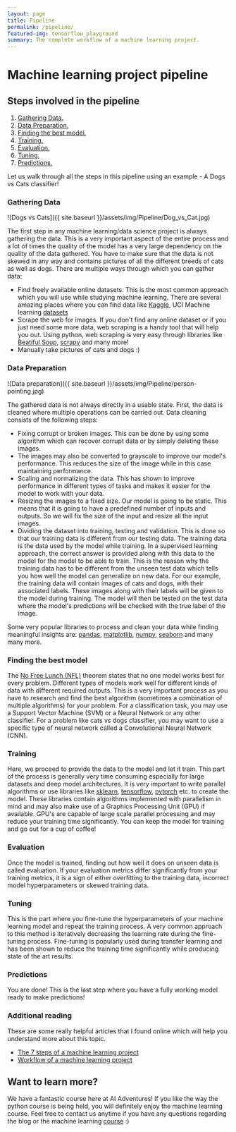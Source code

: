 ```yaml
---
layout: page
title: Pipeline
permalink: /pipeline/
featured-img: tensorflow_playground
summary: The complete workflow of a machine learning project.
---
```


# Machine learning project pipeline
## Steps involved in the pipeline
1. [Gathering Data.](#gathering-data)
2. [Data Preparation.](#data-preparation)
3. [Finding the best model.](#finding-the-best-model)
4. [Training.](#training)
5. [Evaluation.](#evaluation)
6. [Tuning.](#tuning)
7. [Predictions.](#predictions)

Let us walk through all the steps in this pipeline using an example - A Dogs vs Cats classifier!

### Gathering Data

![Dogs vs Cats]({{ site.baseurl }}/assets/img/Pipeline/Dog_vs_Cat.jpg)

The first step in any machine learning/data science project is always gathering the data. This is a very important aspect of the entire process and a lot of times the quality of the model has a very large dependency on the quality of the data gathered. You have to make sure that the data is not skewed in any way and contains pictures of all the different breeds of cats as well as dogs. There are multiple ways through which you can gather data:
- Find freely available online datasets. This is the most common approach which you will use while studying machine learning. There are several amazing places where you can find data like [Kaggle](https://www.kaggle.com/), UCI Machine learning [datasets](https://archive.ics.uci.edu/ml/datasets.php)
- Scrape the web for images. If you don't find any online dataset or if you just need some more data, web scraping is a handy tool that will help you out. Using python, web scraping is very easy through libraries like [Beatiful Soup](https://www.crummy.com/software/BeautifulSoup/), [scrapy](https://scrapy.org/) and many more!
- Manually take pictures of cats and dogs :)

### Data Preparation
![Data preparation]({{ site.baseurl }}/assets/img/Pipeline/person-pointing.jpg)

The gathered data is not always directly in a usable state. First, the data is cleaned where multiple operations can be carried out. Data cleaning consists of the following steps:
- Fixing corrupt or broken images. This can be done by using some algorithm which can recover corrupt data or by simply deleting these images. 
- The images may also be converted to grayscale to improve our model's performance. This reduces the size of the image while in this case maintaining performance. 
- Scaling and normalizing the data. This has shown to improve performance in different types of tasks and makes it easier for the model to work with your data. 
- Resizing the images to a fixed size. Our model is going to be static. This means that it is going to have a predefined number of inputs and outputs. So we will fix the size of the input and resize all the input images. 
- Dividing the dataset into training, testing and validation. This is done so that our training data is different from our testing data. The training data is the data used by the model while training. In a supervised learning approach, the correct answer is provided along with this data to the model for the model to be able to train. This is the reason why the training data has to be different from the unseen test data which tells you how well the model can generalize on new data. For our example, the training data will contain images of cats and dogs, with their associated labels. These images along with their labels will be given to the model during training. The model will then be tested on the test data where the model's predictions will be checked with the true label of the image.

Some very popular libraries to process and clean your data while finding meaningful insights are: [pandas](https://pandas.pydata.org/), [matplotlib](https://matplotlib.org/), [numpy](https://numpy.org/), [seaborn](https://seaborn.pydata.org/) and many many more.

### Finding the best model

The [No Free Lunch (NFL)](https://en.wikipedia.org/wiki/No_free_lunch_in_search_and_optimization) theorem states that no one model works best for every problem. Different types of models work well for different kinds of data with different required outputs. This is a very important process as you have to research and find the best algorithm (sometimes a combination of multiple algorithms) for your problem. For a classification task, you may use a Support Vector Machine (SVM) or a Neural Network or any other classifier. For a problem like cats vs dogs classifier, you may want to use a specific type of neural network called a Convolutional Neural Network (CNN).

### Training

Here, we proceed to provide the data to the model and let it train. This part of the process is generally very time consuming especially for large datasets and deep model architectures. It is very important to write parallel algorithms or use libraries like [sklearn](https://scikit-learn.org/stable/), [tensorflow](https://www.tensorflow.org/), [pytorch](https://pytorch.org/) etc. to create the model. These libraries contain algorithms implemented with parallelism in mind and may also make use of a Graphics Processing Unit (GPU) if available. GPU's are capable of large scale parallel processing and may reduce your training time significantly. You can keep the model for training and go out for a cup of coffee!

### Evaluation

Once the model is trained, finding out how well it does on unseen data is called evaluation. If your evaluation metrics differ significantly from your training metrics, it is a sign of either overfitting to the training data, incorrect model hyperparameters or skewed training data. 

### Tuning
This is the part where you fine-tune the hyperparameters of your machine learning model and repeat the training process. A very common approach to this method is iteratively decreasing the learning rate during the fine-tuning process. Fine-tuning is popularly used during transfer learning and has been shown to reduce the training time significantly while producing state of the art results.


### Predictions

You are done! This is the last step where you have a fully working model ready to make predictions!

### Additional reading

These are some really helpful articles that I found online which will help you understand more about this topic. 
- [The 7 steps of a machine learning project](https://towardsdatascience.com/the-7-steps-of-machine-learning-2877d7e5548e)
- [Workflow of a machine learning project](https://towardsdatascience.com/workflow-of-a-machine-learning-project-ec1dba419b94)

## Want to learn more?

We have a fantastic course here at AI Adventures! If you like the way the python course is being held, you will definitely enjoy the machine learning course. Feel free to contact us anytime if you have any questions regarding the blog or the machine learning [course](https://aiadventures.in/machine-learning/) :)
